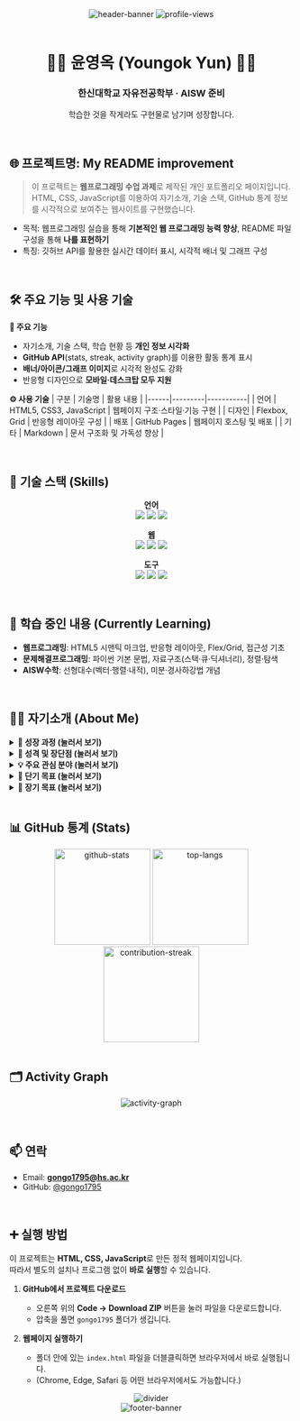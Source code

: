 <!-- ========================= HEADER ========================= -->
<div align="center">

  <!-- 제목 배너 -->
  <img src="https://capsule-render.vercel.app/api?type=slice&color=0:4682B4,100:AFEEEE&height=200&section=header&text=안녕하세요!👋&fontSize=70&animation=fadeIn" alt="header-banner" />

  <!-- 조회수 -->
  <img src="https://komarev.com/ghpvc/?username=gongo1795&label=Profile%20views&color=0ca4a5&style=flat" alt="profile-views" />
</div>

<br>

<!-- ========================= 이름/소개 ========================= -->
<div align="center">
  
# 👩‍💻 윤영옥 (Youngok Yun) 👩‍💻
### 한신대학교 자유전공학부 · AISW 준비

학습한 것을 작게라도 구현물로 남기며 성장합니다.

</div>

<br>

<!-- ========================= ① 프로젝트 제목 및 목적 ========================= -->
## 🌐 프로젝트명: My README improvement

> 이 프로젝트는 **웹프로그래밍 수업 과제**로 제작된 개인 포트폴리오 페이지입니다.  
> HTML, CSS, JavaScript를 이용하여 자기소개, 기술 스택, GitHub 통계 정보를 시각적으로 보여주는 웹사이트를 구현했습니다.

- 목적: 웹프로그래밍 실습을 통해 **기본적인 웹 프로그래밍 능력 향상**, README 파일 구성을 통해 **나를 표현하기**
- 특징: 깃허브 API를 활용한 실시간 데이터 표시, 시각적 배너 및 그래프 구성  

<br>

<!-- ========================= ② 주요 기능 및 사용 기술 ========================= -->
## 🛠 주요 기능 및 사용 기술

**🧩 주요 기능**
- 자기소개, 기술 스택, 학습 현황 등 **개인 정보 시각화**
- **GitHub API**(stats, streak, activity graph)를 이용한 활동 통계 표시
- **배너/아이콘/그래프 이미지**로 시각적 완성도 강화
- 반응형 디자인으로 **모바일·데스크탑 모두 지원**

**⚙️ 사용 기술**
| 구분 | 기술명 | 활용 내용 |
|------|---------|-----------|
| 언어 | HTML5, CSS3, JavaScript | 웹페이지 구조·스타일·기능 구현 |
| 디자인 | Flexbox, Grid | 반응형 레이아웃 구성 |
| 배포 | GitHub Pages | 웹페이지 호스팅 및 배포 |
| 기타 | Markdown | 문서 구조화 및 가독성 향상 |

<br>

<!-- ========================= 기술 스택 ========================= -->
## 🚀 기술 스택 (Skills)
<div align="center">

**언어**  
<img src="https://img.shields.io/badge/Python-3776AB?style=for-the-badge&logo=python&logoColor=white">
<img src="https://img.shields.io/badge/Java-007396?style=for-the-badge&logo=openjdk&logoColor=white">
<img src="https://img.shields.io/badge/C-A8B9CC?style=for-the-badge&logo=c&logoColor=white">

**웹**  
<img src="https://img.shields.io/badge/HTML5-E34F26?style=for-the-badge&logo=html5&logoColor=white">
<img src="https://img.shields.io/badge/CSS3-1572B6?style=for-the-badge&logo=css3&logoColor=white">
<img src="https://img.shields.io/badge/JavaScript-323330?style=for-the-badge&logo=javascript&logoColor=F7DF1E">

**도구**  
<img src="https://img.shields.io/badge/Git-F05032?style=for-the-badge&logo=git&logoColor=white">
<img src="https://img.shields.io/badge/GitHub-000000?style=for-the-badge&logo=github&logoColor=white">
<img src="https://img.shields.io/badge/VSCode-007ACC?style=for-the-badge&logo=visualstudiocode&logoColor=white">

</div>

<br>

<!-- ========================= 학습 중인 내용 ========================= -->
## 🌱 학습 중인 내용 (Currently Learning)
- **웹프로그래밍**: HTML5 시맨틱 마크업, 반응형 레이아웃, Flex/Grid, 접근성 기초
- **문제해결프로그래밍**: 파이썬 기본 문법, 자료구조(스택·큐·딕셔너리), 정렬·탐색
- **AISW수학**: 선형대수(벡터·행렬·내적), 미분·경사하강법 개념

<br>

<!-- ========================= 자기소개 ========================= -->
## 👨‍💻 자기소개 (About Me)

<details>
  <summary><b>🌈 성장 과정 (눌러서 보기)</b></summary>

  저의 성장과정은 한 마디로 **무지개**로 표현할 수 있습니다.  
  초·중·고 과정을 거치며 다양한 분야에 꿈을 가지고 수많은 도전도 하고 포기도 해 봤지만,  
  결국 그 모든 과정이 제 성장에 있어서는 참 아름다웠기 때문입니다.  

  고등학생 때는 **미용 분야**에 몰입하여 실기 연습에 매진하고 자격증까지 취득했습니다.  
  하지만 적성과 맞지 않아 미용을 접게 되었고, 꿈을 잃은 허탈함으로 잠시 방황했습니다.  
  그럼에도 불구하고 다시 학업에 집중하여 평균 내신을 2등급까지 끌어올렸고,  
  그 노력의 결과로 **한신대학교 자유전공학부**에 입학하였습니다.  

  현재는 **AISW(인공지능 소프트웨어)** 전공을 준비하며 새로운 꿈에 도전하고 있습니다.

</details>


<details>
  <summary><b>💬 성격 및 장단점 (눌러서 보기)</b></summary>

  저는 성격이 **무뚝뚝하고 털털한 편**입니다.  
  하지만 좋아하는 사람들과 있을 때는 **애교도 있고 웃음도 많은 성격**입니다.  
  소심하지만 **소극적인 사람은 아니며**, 흥미와 호기심이 생기는 일에는 적극적으로 도전합니다.  

  **장점**은 감정의 요동이 크지 않아 언제나 차분함을 유지할 수 있다는 것입니다.  
  무슨 일이 있어도 깊은 골에 빠지지 않고 평탄함을 유지하려 노력합니다.  

  **단점**은 큰 흥미가 없는 일에는 적극성이 떨어진다는 점입니다.  
  그러나 이러한 단점을 극복하기 위해  
  좋아하는 음악을 들으며 공부하거나, 편안한 공간에서 집중하는 등  
  환경을 바꿔가며 꾸준히 노력하고 있습니다.

</details>



<details>
  <summary><b>💡 주요 관심 분야 (눌러서 보기)</b></summary>

  현재 **AISW 계열(인공지능 소프트웨어)**을 공부하고 있습니다.  
  비록 프로그래밍을 배운 지는 오래되지 않았지만, **기초부터 하나씩 차근히 익히는 중**입니다.  

  - 1학년 1학기: **파이썬(Python)**, **C언어(C)**를 통해 프로그래밍 기초 학습  
  - 1학년 2학기: **웹프로그래밍(HTML, CSS, JavaScript)**과 **심화 파이썬** 학습으로 기반 강화  

  앞으로는 웹 개발과 인공지능 분야 모두에서  
  **사람에게 도움이 되는 기술을 만드는 개발자**로 성장하고 싶습니다.

</details>

<details>
  <summary><b>🎯 단기 목표 (눌러서 보기)</b></summary>

- 주 3회 커밋  
- 매주 1개 이슈/PR 정리  
- 한 달에 1번 책 읽기  

</details>

<details>
  <summary><b>🎯 장기 목표 (눌러서 보기)</b></summary>

- 컴퓨터 활용 능력 1급  
- 정보 처리 기사  
- 토익 800점 이상  

</details>

<br>

<!-- ========================= GitHub 통계 ========================= -->
## 📊 GitHub 통계 (Stats)
<div align="center">

<img src="https://github-readme-stats.vercel.app/api?username=gongo1795&show_icons=true&theme=default&rank_icon=percentile" height="170" alt="github-stats" />
<img src="https://github-readme-stats.vercel.app/api/top-langs/?username=gongo1795&layout=compact" height="170" alt="top-langs" />
<br/>
<img src="https://streak-stats.demolab.com?user=gongo1795" height="170" alt="contribution-streak" />

</div>

<br>

<!-- ========================= Activity Graph ========================= -->
## 🗂️ Activity Graph
<p align="center">
  <img src="https://github-contributor-stats.vercel.app/api?username=gongo1795&limit=5&theme=transparent&combine_all_yearly_contributions=true" alt="activity-graph" />
</p>


<br>

<!-- ========================= 연락 ========================= -->
## 📫 연락
- Email: **gongo1795@hs.ac.kr**  
- GitHub: [@gongo1795](https://github.com/gongo1795)

<br>

<!-- ========================= 실행(또는 배포) 방법 ========================= -->
## ➕ 실행 방법

이 프로젝트는 **HTML, CSS, JavaScript**로 만든 정적 웹페이지입니다.  
따라서 별도의 설치나 프로그램 없이 **바로 실행**할 수 있습니다.

1. **GitHub에서 프로젝트 다운로드**
   - 오른쪽 위의 **Code → Download ZIP** 버튼을 눌러 파일을 다운로드합니다.  
   - 압축을 풀면 `gongo1795` 폴더가 생깁니다.

2. **웹페이지 실행하기**
   - 폴더 안에 있는 `index.html` 파일을 더블클릭하면 브라우저에서 바로 실행됩니다.  
   - (Chrome, Edge, Safari 등 어떤 브라우저에서도 가능합니다.)



<!-- ========================= Footer ========================= -->
<div align="center">
  <img src="https://capsule-render.vercel.app/api?type=rect&color=AFEEEE&height=2&section=footer" alt="divider" />
  <br>
  <img src="https://capsule-render.vercel.app/api?type=slice&color=0:4682B4,100:AFEEEE&height=100&section=footer" alt="footer-banner" />
</div>
